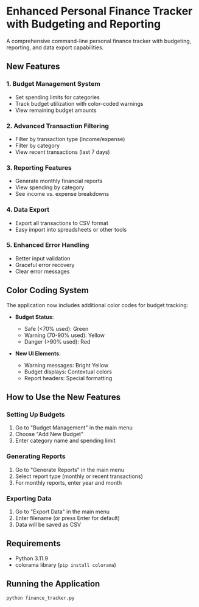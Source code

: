 # Enhanced Personal Finance Tracker with Budgeting and Reporting

A comprehensive command-line personal finance tracker with budgeting, reporting, and data export capabilities.

## New Features

### 1. Budget Management System
- Set spending limits for categories
- Track budget utilization with color-coded warnings
- View remaining budget amounts

### 2. Advanced Transaction Filtering
- Filter by transaction type (income/expense)
- Filter by category
- View recent transactions (last 7 days)

### 3. Reporting Features
- Generate monthly financial reports
- View spending by category
- See income vs. expense breakdowns

### 4. Data Export
- Export all transactions to CSV format
- Easy import into spreadsheets or other tools

### 5. Enhanced Error Handling
- Better input validation
- Graceful error recovery
- Clear error messages

## Color Coding System

The application now includes additional color codes for budget tracking:

- **Budget Status**:
  - Safe (<70% used): Green
  - Warning (70-90% used): Yellow
  - Danger (>90% used): Red

- **New UI Elements**:
  - Warning messages: Bright Yellow
  - Budget displays: Contextual colors
  - Report headers: Special formatting

## How to Use the New Features

### Setting Up Budgets
1. Go to "Budget Management" in the main menu
2. Choose "Add New Budget"
3. Enter category name and spending limit

### Generating Reports
1. Go to "Generate Reports" in the main menu
2. Select report type (monthly or recent transactions)
3. For monthly reports, enter year and month

### Exporting Data
1. Go to "Export Data" in the main menu
2. Enter filename (or press Enter for default)
3. Data will be saved as CSV

## Requirements

- Python 3.11.9
- colorama library (`pip install colorama`)

## Running the Application

```bash
python finance_tracker.py
